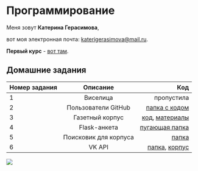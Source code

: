 Программирование
============
Меня зовут **Катерина Герасимова**,

вот моя электронная почта: katerigerasimova@mail.ru.

**Первый курс** - [вот там](https://github.com/sturnerin/Katerina).

Домашние задания
------------------

Номер задания|Описание|Код
---|:---:|---:
1|Виселица|пропустила
2|Пользователи GitHub|[папка с кодом](https://github.com/sturnerin/ProgrammingYearTwo/tree/master/HW-2)
3|Газетный корпус|[код](https://github.com/sturnerin/ProgrammingYearTwo/tree/master/HW-3), [материалы](https://cloud.mail.ru/public/LjXw/ERG9ASmrX)
4|Flask-анкета|[пугающая папка](https://github.com/sturnerin/ProgrammingYearTwo/tree/master/HW-4%20(1))
5|Поисковик для корпуса|[папка](https://github.com/sturnerin/ProgrammingYearTwo/tree/master/HW-5)
6|VK API|[папка](https://github.com/sturnerin/ProgrammingYearTwo/tree/master/HW-6), [корпус](https://cloud.mail.ru/public/rBKk/5qUTMY7VU)

![](https://wmpics.pics/di-R3ME.jpg)
